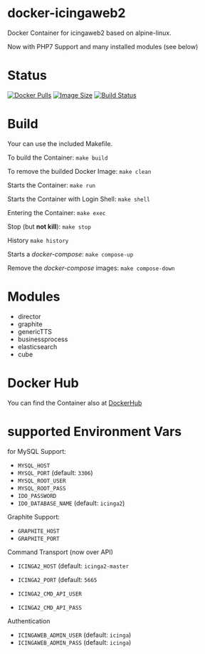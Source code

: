 docker-icingaweb2
=================

Docker Container for icingaweb2 based on alpine-linux.

Now with PHP7 Support and many installed modules (see below)

# Status

[![Docker Pulls](https://img.shields.io/docker/pulls/bodsch/docker-icingaweb2.svg?branch=1705-01)][hub]
[![Image Size](https://images.microbadger.com/badges/image/bodsch/docker-icingaweb2.svg?branch=1705-01)][microbadger]
[![Build Status](https://travis-ci.org/bodsch/docker-icingaweb2.svg?branch=1705-01)][travis]

[hub]: https://hub.docker.com/r/bodsch/docker-icingaweb2/
[microbadger]: https://microbadger.com/images/bodsch/docker-icingaweb2
[travis]: https://travis-ci.org/bodsch/docker-icingaweb2


# Build

Your can use the included Makefile.

To build the Container: `make build`

To remove the builded Docker Image: `make clean`

Starts the Container: `make run`

Starts the Container with Login Shell: `make shell`

Entering the Container: `make exec`

Stop (but **not kill**): `make stop`

History `make history`

Starts a *docker-compose*: `make compose-up`

Remove the *docker-compose* images: `make compose-down`


# Modules

 - director
 - graphite
 - genericTTS
 - businessprocess
 - elasticsearch
 - cube


# Docker Hub

You can find the Container also at  [DockerHub](https://hub.docker.com/r/bodsch/docker-icingaweb2/)

# supported Environment Vars

for MySQL Support:

- `MYSQL_HOST`
- `MYSQL_PORT` (default: `3306`)
- `MYSQL_ROOT_USER`
- `MYSQL_ROOT_PASS`
- `IDO_PASSWORD`
- `IDO_DATABASE_NAME` (default: `icinga2`)

Graphite Support:

- `GRAPHITE_HOST`
- `GRAPHITE_PORT`

Command Transport (now over API)

- `ICINGA2_HOST` (default: `icinga2-master`
- `ICINGA2_PORT` (default: `5665`

- `ICINGA2_CMD_API_USER`
- `ICINGA2_CMD_API_PASS`


Authentication

- `ICINGAWEB_ADMIN_USER` (default: `icinga`)
- `ICINGAWEB_ADMIN_PASS` (default: `icinga`)

